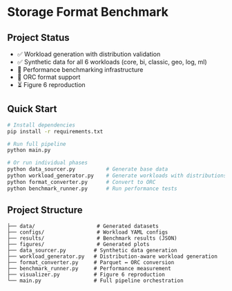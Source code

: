 # Storage Format Benchmark

## Project Status
- ✅ Workload generation with distribution validation
- ✅ Synthetic data for all 6 workloads (core, bi, classic, geo, log, ml)
- 🚧 Performance benchmarking infrastructure
- 🚧 ORC format support
- ⏳ Figure 6 reproduction

## Quick Start
```bash
# Install dependencies
pip install -r requirements.txt

# Run full pipeline
python main.py

# Or run individual phases
python data_sourcer.py          # Generate base data
python workload_generator.py    # Generate workloads with distributions
python format_converter.py      # Convert to ORC
python benchmark_runner.py      # Run performance tests
```

## Project Structure
```
├── data/                    # Generated datasets
├── configs/                 # Workload YAML configs
├── results/                 # Benchmark results (JSON)
├── figures/                 # Generated plots
├── data_sourcer.py         # Synthetic data generation
├── workload_generator.py   # Distribution-aware workload generation
├── format_converter.py     # Parquet ↔ ORC conversion
├── benchmark_runner.py     # Performance measurement
├── visualizer.py           # Figure 6 reproduction
└── main.py                 # Full pipeline orchestration
```